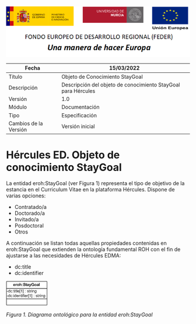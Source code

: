 ![](../../Docs/media/CabeceraDocumentosMD.png)

| Fecha         | 15/03/2022                                                   |
| ------------- | ------------------------------------------------------------ |
|Título|Objeto de Conocimiento StayGoal| 
|Descripción|Descripción del objeto de conocimiento StayGoal para Hércules|
|Versión|1.0|
|Módulo|Documentación|
|Tipo|Especificación|
|Cambios de la Versión|Versión inicial|

# Hércules ED. Objeto de conocimiento StayGoal

La entidad eroh:StayGoal (ver Figura 1) representa el tipo de objetivo de la estancia en el Curriculum Vitae en la plataforma Hércules. Dispone de varias opciones:
- Contratado/a
- Doctorado/a
- Invitado/a
- Posdoctoral
- Otros

A continuación se listan todas aquellas propiedades contenidas en eroh:StayGoal que extienden la ontología fundamental ROH con el fin de ajustarse a las necesidades de Hércules EDMA:

- dc:title
- dc:identifier

![](../../Docs/media/ObjetosDeConocimiento/StayGoal.png)

*Figura 1. Diagrama ontológico para la entidad eroh:StayGoal*
